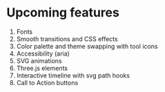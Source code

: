 # Upcoming features
1. Fonts
2. Smooth transitions and CSS effects
3. Color palette and theme swapping with tool icons
4. Accessibility (aria)
5. SVG animations
6. Three.js elements
7. Interactive timeline with svg path hooks
8. Call to Action buttons